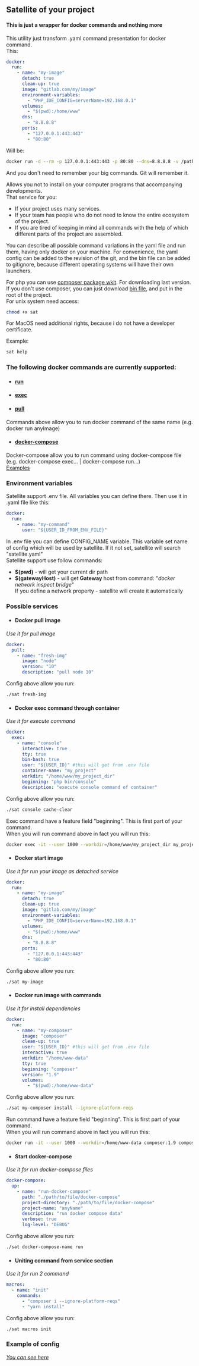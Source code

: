 ## Satellite of your project

#### This is just a wrapper for docker commands and nothing more
This utility just transform .yaml command presentation for docker command.  
This:
```yaml
docker:
  run:
    - name: "my-image"
      detach: true
      clean-up: true
      image: "gitlab.com/my/image"
      environment-variables:
        - "PHP_IDE_CONFIG=serverName=192.168.0.1"
      volumes:
        - "$(pwd):/home/www"
      dns:
        - "8.8.8.8"
      ports:
        - "127.0.0.1:443:443"
        - "80:80"
```
Will be:
```bash
docker run -d --rm -p 127.0.0.1:443:443 -p 80:80 --dns=8.8.8.8 -v /path/to/current/dir:/home/www --name my-image gitlab.com/my/image
```
And you don't need to remember your big commands. Git will remember it.

Allows you not to install on your computer programs that
accompanying developments.  
That service for you:  
* If your project uses many services.   
* If your team has people who do not need to know the entire ecosystem of the project.  
* If you are tired of keeping in mind all commands with the help of which different parts of the project are assembled.  

You can describe all possible command variations in the yaml file and run them, having only docker on your machine. For convenience, the yaml config can be added to the revision of the git, and the bin file can be added to gitignore, because different operating systems will have their own launchers.  

For php you can use [composer package wkit](https://github.com/Mamau/satellite-cli). For downloading last version.   
If you don't use composer, you can just download [bin file](https://github.com/Mamau/satellite/releases), and put in the root of the project.  
For unix system need access:
```bash
chmod +x sat
```
For MacOS need additional rights, because i do not have a developer certificate.

Example:
```bash
sat help
``` 
### The following docker commands are currently supported:
* #### [run](https://docs.docker.com/engine/reference/commandline/run/)
* #### [exec](https://docs.docker.com/engine/reference/commandline/exec/)
* #### [pull](https://docs.docker.com/engine/reference/commandline/pull/)
Commands above allow you to run docker command of the same name (e.g. docker run anyImage) 
* #### [docker-compose](https://docs.docker.com/compose/reference/)
Docker-compose allow you to run command using docker-compose file (e.g. docker-compose exec... | docker-compose run...)  
[Examples](https://github.com/Mamau/satellite/tree/master/example)

### Environment variables
Satellite support .env file. All variables you can define there.
Then use it in .yaml file like this:
```yaml
docker:
  run:
    - name: "my-command"
      user: "${USER_ID_FROM_ENV_FILE}"     
```
In .env file you can define CONFIG_NAME variable.
This variable set name of config which will be used by satellite.
If it not set, satellite will search "satellite.yaml"  
Satellite support use follow commands:  
* **$(pwd)** - will get your current dir path  
* **$(gatewayHost)** - will get **Gateway** host from command: "_docker network inspect bridge_"  
If you define a network property - satellite will create it automatically
### Possible services
* #### Docker pull image
*Use it for pull image*
```yaml
docker:
  pull:
    - name: "fresh-img"
      image: "node"
      version: "10"
      description: "pull node 10"
```
Config above allow you run:
```bash
./sat fresh-img
```

* #### Docker exec command through container
*Use it for execute command*
```yaml
docker:
  exec:
    - name: "console"
      interactive: true
      tty: true
      bin-bash: true
      user: "${USER_ID}" #this will get from .env file
      container-name: "my_project"
      workdir: "/home/www/my_project_dir"
      beginning: "php bin/console"
      description: "execute console command of container"
```
Config above allow you run:
```bash
./sat console cache-clear
```
Exec command have a feature field "beginning". This is first part of your command.  
When you will run command above in fact you will run this:
```bash
docker exec -it --user 1000 --workdir=/home/www/my_project_dir my_project php bin/console cache-clear
```

* #### Docker start image
*Use it for run your image as detached service*
```yaml
docker:
  run:
    - name: "my-image"
      detach: true
      clean-up: true
      image: "gitlab.com/my/image"
      environment-variables:
        - "PHP_IDE_CONFIG=serverName=192.168.0.1"
      volumes:
        - "$(pwd):/home/www"
      dns:
        - "8.8.8.8"
      ports:
        - "127.0.0.1:443:443"
        - "80:80"
```
Config above allow you run:
```bash
./sat my-image
```

* #### Docker run image with commands 
*Use it for install dependencies*
```yaml
docker:
  run:
    - name: "my-composer"
      image: "composer"
      clean-up: true
      user: "${USER_ID}" #this will get from .env file
      interactive: true
      workdir: "/home/www-data"
      tty: true
      beginning: "composer"
      version: "1.9"
      volumes:
        - "$(pwd):/home/www-data"
```
Config above allow you run:
```bash
./sat my-composer install --ignore-platform-reqs
```

Run command have a feature field "beginning". This is first part of your command.  
When you will run command above in fact you will run this:
```bash
docker run -it --user 1000 --workdir=/home/www-data composer:1.9 composer install --ignore-platform-reqs
```

* #### Start docker-compose
*Use it for run docker-compose files*
```yaml
docker-compose:
  up:
    - name: "run-docker-compose"
      path: "./path/to/file/docker-compose"
      project-directory: "./path/to/file/docker-compose"
      project-name: "anyName"
      description: "run docker compose data"
      verbose: true
      log-level: "DEBUG"
```
Config above allow you run:
```bash
./sat docker-compose-name run
```

* #### Uniting command from service section
*Use it for run 2 command*
```yaml
macros:
  - name: "init"
    commands:
      - "composer i --ignore-platform-reqs"
      - "yarn install"
```
Config above allow you run:
```bash
./sat macros init
```


### Example of config
*[You can see here](https://github.com/Mamau/satellite/tree/master/example)*  

